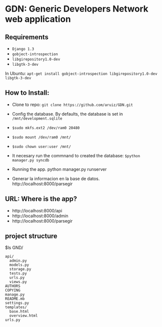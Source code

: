 GDN: Generic Developers Network web application
===============================================

Requirements
------------
* `Django 1.3`
* `gobject-introspection`
* `libgirepository1.0-dev`
* `libgtk-3-dev`

In Ubuntu:
`apt-get install gobject-introspection libgirepository1.0-dev libgtk-3-dev`

How to Install:
---------------

* Clone to repo:
`git clone https://github.com/aruiz/GDN.git`

* Config the database. By defaults, the database is set in `/mnt/development.sqlite`

 * `$sudo mkfs.ext2 /dev/ram0 20480`
 * `$sudo mount /dev/ram0 /mnt/`
 * `$sudo chown user:user /mnt/`

* It necesary run the commnand to created the database:
`$python manager.py syncdb`

* Running the app.
python manager.py runserver

* Generar la informacion en la base de datos.
http://localhost:8000/parsegir


URL: Where is the app? 
----------------------
 
* http://localhost:8000/api
* http://localhost:8000/admin
* http://localhost:8000/parsegir


project structure
-----------------
$ls GND/
```
api/
  admin.py
  models.py
  storage.py
  tests.py
  urls.py
  views.py
AUTHORS
COPYING
manage.py
README.mb
settings.py
templates/
  base.html
  overview.html
urls.py
```
